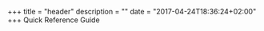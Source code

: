+++
title = "header"
description = ""
date = "2017-04-24T18:36:24+02:00"
+++
Quick Reference Guide 
